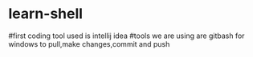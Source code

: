 # learn-shell
#first coding tool used is intellij idea
#tools we are using are gitbash for windows to pull,make changes,commit and push
#
